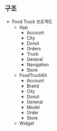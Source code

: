 ## 구조
- Food Truck 프로젝트
	- App
		- Account
		- City
		- Donut
		- Orders
		- Truck
		- General
		- Navigation
		- Store
	- FoodTruckKit 
		- Account
		- Brand
		- City
		- Donut
		- General
		- Model
		- Order
		- Store
	- Widget